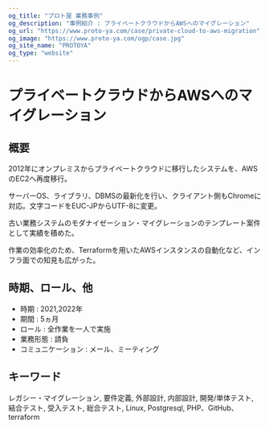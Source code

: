 ```yaml
---
og_title: "プロト屋 業務事例"
og_description: "事例紹介 : プライベートクラウドからAWSへのマイグレーション"
og_url: "https://www.proto-ya.com/case/private-cloud-to-aws-migration"
og_image: "https://www.proto-ya.com/ogp/case.jpg"
og_site_name: "PROTOYA"
og_type: "website"
---
```

# プライベートクラウドからAWSへのマイグレーション

## 概要
2012年にオンプレミスからプライベートクラウドに移行したシステムを、AWSのEC2へ再度移行。

サーバーOS、ライブラリ、DBMSの最新化を行い、クライアント側もChromeに対応。文字コードをEUC-JPからUTF-8に変更。

古い業務システムのモダナイゼーション・マイグレーションのテンプレート案件として実績を積めた。 

作業の効率化のため、Terraformを用いたAWSインスタンスの自動化など、インフラ面での知見も広がった。

## 時期、ロール、他
- 時期 : 2021,2022年 
- 期間 : 5ヵ月
- ロール : 全作業を一人で実施
- 業務形態 : 請負
- コミュニケーション : メール、ミーティング

## キーワード
レガシー・マイグレーション, 要件定義, 外部設計, 内部設計, 開発/単体テスト, 結合テスト, 受入テスト, 総合テスト, Linux, Postgresql, PHP、GitHub、terraform
